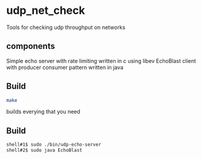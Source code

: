 # udp_net_check
Tools for checking udp throughput on networks

## components
Simple echo server with rate limiting written in c using libev
EchoBlast client with producer consumer pattern written in java

## Build
```bash
make
```
builds everying that you need

## Build
```bash
shell#1$ sudo ./bin/udp-echo-server
shell#2$ sudo java EchoBlast
```
